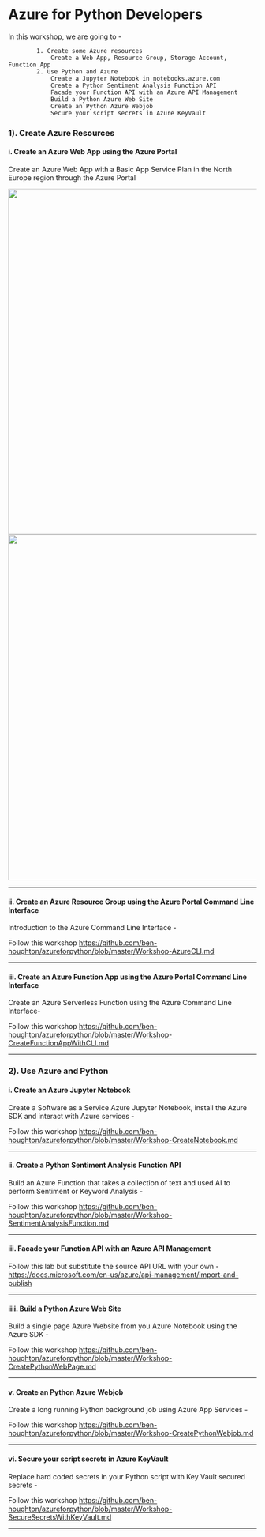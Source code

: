 
# Azure for Python Developers

 In this workshop, we are going to - 

			1. Create some Azure resources
				Create a Web App, Resource Group, Storage Account, Function App
			2. Use Python and Azure 
				Create a Jupyter Notebook in notebooks.azure.com
				Create a Python Sentiment Analysis Function API
				Facade your Function API with an Azure API Management
				Build a Python Azure Web Site
				Create an Python Azure Webjob 
				Secure your script secrets in Azure KeyVault 

 ### 1). Create Azure Resources
 
 #### i. Create an Azure Web App using the Azure Portal
 
 Create an Azure Web App with a Basic App Service Plan in the North Europe region through the Azure Portal
 
 <img src="https://github.com/ben-houghton/azureforpython/blob/master/images/webapp1.PNG" width="700">
 
 <img src="https://github.com/ben-houghton/azureforpython/blob/master/images/webapp2.PNG" width="700">
 
 ---
 
#### ii. Create an Azure Resource Group using the Azure Portal Command Line Interface

Introduction to the Azure Command Line Interface - 

Follow this workshop https://github.com/ben-houghton/azureforpython/blob/master/Workshop-AzureCLI.md

---
			
#### iii. Create an Azure Function App using the Azure Portal Command Line Interface
 
Create an Azure Serverless Function using the Azure Command Line Interface- 

Follow this workshop https://github.com/ben-houghton/azureforpython/blob/master/Workshop-CreateFunctionAppWithCLI.md
 
---

 ### 2). Use Azure and Python
 
 #### i. Create an Azure Jupyter Notebook 
 
 Create a Software as a Service Azure Jupyter Notebook, install the Azure SDK and interact with Azure services -
 
 Follow this workshop https://github.com/ben-houghton/azureforpython/blob/master/Workshop-CreateNotebook.md
 
 ---
 
 #### ii. Create a Python Sentiment Analysis Function API
 
 Build an Azure Function that takes a collection of text and used AI to perform Sentiment or Keyword Analysis -
 
 Follow this workshop https://github.com/ben-houghton/azureforpython/blob/master/Workshop-SentimentAnalysisFunction.md
 
 ---
 
 #### iii. Facade your Function API with an Azure API Management 
 
 Follow this lab but substitute the source API URL with your own - https://docs.microsoft.com/en-us/azure/api-management/import-and-publish
 
 ---
 
 #### iiii. Build a Python Azure Web Site
 
 Build a single page Azure Website from you Azure Notebook using the Azure SDK -
 
 Follow this workshop https://github.com/ben-houghton/azureforpython/blob/master/Workshop-CreatePythonWebPage.md
 
 ---

 #### v. Create an Python Azure Webjob 
 
 Create a long running Python background job using Azure App Services - 
 
 Follow this workshop  https://github.com/ben-houghton/azureforpython/blob/master/Workshop-CreatePythonWebjob.md
 
 ---
 
 #### vi. Secure your script secrets in Azure KeyVault 
 
 Replace hard coded secrets in your Python script with Key Vault secured secrets  - 
 
 Follow this workshop  https://github.com/ben-houghton/azureforpython/blob/master/Workshop-SecureSecretsWithKeyVault.md
 
 ---
